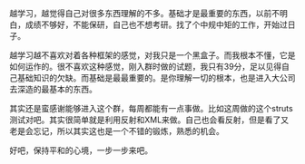 越学习，越觉得自己对很多东西理解的不多。基础才是最重要的东西，以前不明白，成绩不够好，不能保研，自己也不想考研。找了个中规中矩的工作，开始过日子。

越学习越不喜欢对着各种框架的感觉，对我只是一个黑盒子。而我根本不懂，它是如何运作的。很不喜欢这种感觉，刚入群时做的试题，我只有39分，足以见得自己基础知识的欠缺。而基础是最最重要的。是你理解一切的根本，也是进入大公司去深造的最基本的东西。

其实还是蛮感谢能够进入这个群，每周都能有一点事做。比如这周做的这个struts测试对吧。其实很简单就是利用反射和XML来做。自己也会看反射，但是看了又老是会忘记，所以其实这也是一个不错的锻炼，熟悉的机会。

好吧，保持平和的心境，一步一步来吧。
